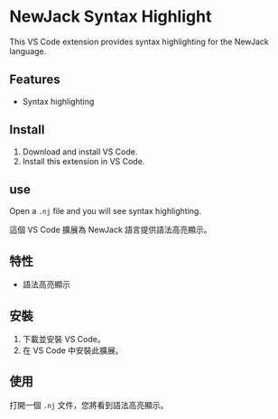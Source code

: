 # NewJack Syntax Highlight

This VS Code extension provides syntax highlighting for the NewJack language.

## Features

- Syntax highlighting

## Install

1. Download and install VS Code.
2. Install this extension in VS Code.

## use

Open a `.nj` file and you will see syntax highlighting.

這個 VS Code 擴展為 NewJack 語言提供語法高亮顯示。

## 特性

- 語法高亮顯示

## 安裝

1. 下載並安裝 VS Code。
2. 在 VS Code 中安裝此擴展。

## 使用

打開一個 `.nj` 文件，您將看到語法高亮顯示。

